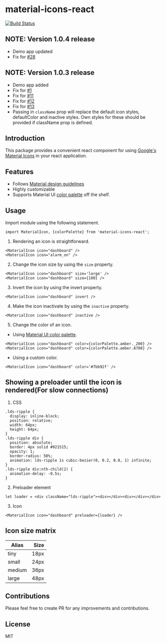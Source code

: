 # material-icons-react

[![Build Status](https://semaphoreci.com/api/v1/logtrace/material-icons-react/branches/master/shields_badge.svg)](https://semaphoreci.com/logtrace/material-icons-react)

## NOTE: Version 1.0.4 release

* Demo app updated
* Fix for [#28](https://github.com/logtrace/material-icons-react/issues/28)


## NOTE: Version 1.0.3 release

* Demo app added
* Fix for [#1](https://github.com/logtrace/material-icons-react/issues/1)
* Fix for [#11](https://github.com/logtrace/material-icons-react/issues/11)
* Fix for [#12](https://github.com/logtrace/material-icons-react/issues/12)
* Fix for [#13](https://github.com/logtrace/material-icons-react/issues/13)
* Passing in `className` prop will replace the default icon styles, defaultColor and inactive styles. Own styles for these should be provided if className prop is defined.

## Introduction

This package provides a convenient react component for using [Google's Material Icons](https://material.io/icons/) in your react application.

## Features

* Follows [Material design guidelines](https://google.github.io/material-design-icons/#icon-font-for-the-web)
* Highly customizable
* Supports Material UI [color palette](https://www.materialui.co/colors) off the shelf.

## Usage

Import module using the following statement.

```
import MaterialIcon, {colorPalette} from 'material-icons-react';
```

1. Rendering an icon is straightforward.

```
<MaterialIcon icon="dashboard" />
<MaterialIcon icon="alarm_on" />
```
2. Change the icon size by using the `size` property.

```
<MaterialIcon icon="dashboard" size='large' />
<MaterialIcon icon="dashboard" size={100} />
```
3. Invert the icon by using the invert property.
```
<MaterialIcon icon="dashboard" invert />
```
4. Make the icon inactivate by using the `inactive` property.
```
<MaterialIcon icon="dashboard" inactive />
```
5. Change the color of an icon.
* Using [Material UI color palette](https://www.materialui.co/colors).
```
<MaterialIcon icon="dashboard" color={colorPalette.amber._200} />
<MaterialIcon icon="dashboard" color={colorPalette.amber.A700} />
```
* Using a custom color.
```
<MaterialIcon icon="dashboard" color='#7bb92f' />
```

## Showing a preloader until the icon is rendered(For slow connections)
1. CSS

```
.lds-ripple {
  display: inline-block;
  position: relative;
  width: 64px;
  height: 64px;
}
.lds-ripple div {
  position: absolute;
  border: 4px solid #921515;
  opacity: 1;
  border-radius: 50%;
  animation: lds-ripple 1s cubic-bezier(0, 0.2, 0.8, 1) infinite;
}
.lds-ripple div:nth-child(2) {
  animation-delay: -0.5s;
}
```

2. Preloader element

```
let loader = <div className="lds-ripple"><div></div><div></div></div>
```

3. Icon

```
<MaterialIcon icon="dashboard" preloader={loader} />
```

## Icon size matrix
| Alias | Size |
|-------|-----:|
| tiny  | 18px |
| small | 24px |
| medium| 36px |
| large | 48px |

## Contributions

Please feel free to create PR for any improvements and contributions.

## License

MIT
